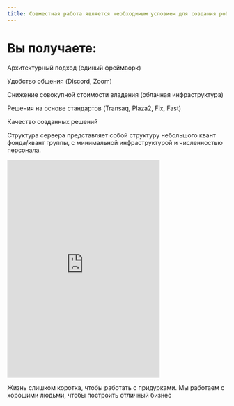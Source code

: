 ```yaml
---
title: Совместная работа является необходимым условием для создания робастных алгоритмических торговых стратегий
---
```




# Вы получаете:

Архитектурный подход (единый фреймворк)

Удобство общения (Discord, Zoom)

Снижение совокупной стоимости владения (облачная инфраструктура)

Решения на основе стандартов (Transaq, Plaza2, Fix, Fast)

Качество созданных решений

Структура сервера представляет собой структуру небольшого квант фонда/квант группы, с минимальной инфраструктурой и численностью персонала.

<iframe src="https://discord.com/widget?id=845947068874096660&theme=dark" width="350" height="500" allowtransparency="true" frameborder="0" sandbox="allow-popups allow-popups-to-escape-sandbox allow-same-origin allow-scripts"></iframe>

Жизнь слишком коротка, чтобы работать с придурками. Мы работаем с хорошими людьми, чтобы построить отличный бизнес
